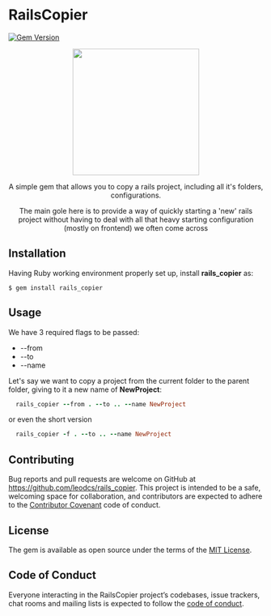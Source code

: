 # RailsCopier

[![Gem Version](https://badge.fury.io/rb/rails_copier.svg)](https://badge.fury.io/rb/rails_copier)

<div align="center">
  
  <img src="https://pbs.twimg.com/profile_images/1123677732/logo_avatar_large.png" height="250" width="250">

  <p>A simple gem that allows you to copy a rails project, including all it's folders, configurations.</p>

  <p>The main gole here is to provide a way of quickly starting a 'new' rails project without having to deal with all that heavy starting configuration (mostly on frontend) we often come across</p> 

</div>

## Installation

Having Ruby working environment properly set up, install <b>rails_copier</b> as:

    $ gem install rails_copier

## Usage

We have 3 required flags to be passed:
  <ul>
    <li> --from
    <li> --to
    <li> --name
  </ul>

Let's say we want to copy a project from the current folder to the parent folder, giving to it a new name of <b>NewProject</b>:
 
```ruby 
  rails_copier --from . --to .. --name NewProject
```

or even the short version

```ruby 
  rails_copier -f . --to .. --name NewProject
```

## Contributing

Bug reports and pull requests are welcome on GitHub at https://github.com/leodcs/rails_copier. This project is intended to be a safe, welcoming space for collaboration, and contributors are expected to adhere to the [Contributor Covenant](http://contributor-covenant.org) code of conduct.

## License

The gem is available as open source under the terms of the [MIT License](https://opensource.org/licenses/MIT).

## Code of Conduct

Everyone interacting in the RailsCopier project’s codebases, issue trackers, chat rooms and mailing lists is expected to follow the [code of conduct](https://github.com/[USERNAME]/rails_copier/blob/master/CODE_OF_CONDUCT.md).
